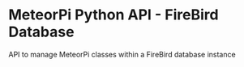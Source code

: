 # MeteorPi Python API - FireBird Database

API to manage MeteorPi classes within a FireBird database instance

